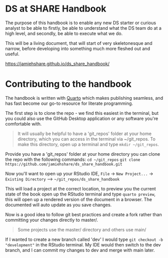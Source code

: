# DS at SHARE Handbook

The purpose of this handbook is to enable any new DS starter or curious analyst to be able to firstly, be able to understand what the DS team do at a high level, and secondly, be able to execute what we do.

This will be a living document, that will start of very skeletonesque and narrow, before developing into something much more fleshed out and useful.

https://jamiehshare.github.io/ds_share_handbook/
# Contributing to the handbook

The handbook is written with [Quarto](https://quarto.org/docs/books/) which makes publishing seamless, and has fast become our go-to resource for literate programming.

The first step is to clone the repo - we find this easiest in the terminal, but you could also use the GitHub Desktop application or any software you're comfortable with.

> It will usually be helpful to have a 'git_repos' folder at your home directory, which you can access in the terminal via ~/git_repos. To make this directory, open up a terminal and type `mkdir ~/git_repos`.

Provide you have a 'git_repos' folder at your home directory you can clone the repo with the following commands:
`cd ~/git_repos`
`git clone https://github.com/jamiehshare/ds_share_handbook.git` 

Now you'll want to open up your RStudio IDE, `File` -> `New Project...` -> `Existing Directory` -->  `~/git_repos/ds_share_handbook`

This will load a project at the correct location, to preview you the current state of the book open up the RStudio terminal and type `quarto preview`, this will open up a rendered version of the document in a browser. The documented will auto update as you save changes.

Now is a good idea to follow git best practices and create a fork rather than committing your changes directly to master/.

> Some projects use the master/ directory and others use main/

If I wanted to create a new branch called 'dev' I would type `git checkout -b "development"` in the RStudio terminal. My IDE would then switch to the dev branch, and I can commit my changes to dev and merge with main later.




